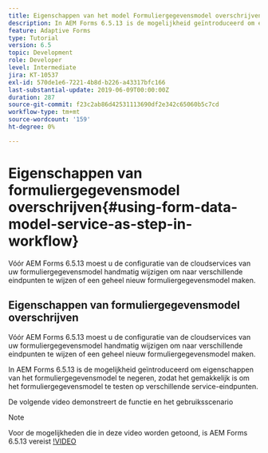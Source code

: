 ```yaml
---
title: Eigenschappen van het model Formuliergegevensmodel overschrijven met OSGi-configuratie
description: In AEM Forms 6.5.13 is de mogelijkheid geïntroduceerd om eigenschappen van het formuliergegevensmodel te negeren, zodat het gemakkelijker wordt om één formuliergegevensmodel te testen op verschillende eindpunten.
feature: Adaptive Forms
type: Tutorial
version: 6.5
topic: Development
role: Developer
level: Intermediate
jira: KT-10537
exl-id: 570de1e6-7221-4b8d-b226-a43317bfc166
last-substantial-update: 2019-06-09T00:00:00Z
duration: 287
source-git-commit: f23c2ab86d42531113690df2e342c65060b5c7cd
workflow-type: tm+mt
source-wordcount: '159'
ht-degree: 0%

---
```


# Eigenschappen van formuliergegevensmodel overschrijven{#using-form-data-model-service-as-step-in-workflow}

Vóór AEM Forms 6.5.13 moest u de configuratie van de cloudservices van uw formuliergegevensmodel handmatig wijzigen om naar verschillende eindpunten te wijzen of een geheel nieuw formuliergegevensmodel maken.

## Eigenschappen van formuliergegevensmodel overschrijven

Vóór AEM Forms 6.5.13 moest u de configuratie van de cloudservices van uw formuliergegevensmodel handmatig wijzigen om naar verschillende eindpunten te wijzen of een geheel nieuw formuliergegevensmodel maken.

In AEM Forms 6.5.13 is de mogelijkheid geïntroduceerd om eigenschappen van het formuliergegevensmodel te negeren, zodat het gemakkelijk is om het formuliergegevensmodel te testen op verschillende service-eindpunten.

De volgende video demonstreert de functie en het gebruiksscenario

>[!NOTE]
>Voor de mogelijkheden die in deze video worden getoond, is AEM Forms 6.5.13 vereist
>[!VIDEO](https://video.tv.adobe.com/v/343762?quality=12&learn=on)
